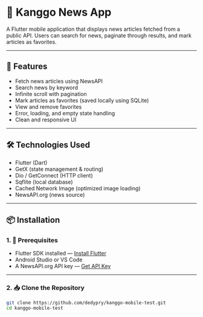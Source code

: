 # 📰 Kanggo News App

A Flutter mobile application that displays news articles fetched from a public API. Users can search for news, paginate through results, and mark articles as favorites.

---

## 🚀 Features

- Fetch news articles using NewsAPI
- Search news by keyword
- Infinite scroll with pagination
- Mark articles as favorites (saved locally using SQLite)
- View and remove favorites
- Error, loading, and empty state handling
- Clean and responsive UI

---

## 🛠️ Technologies Used

- Flutter (Dart)
- GetX (state management & routing)
- Dio / GetConnect (HTTP client)
- Sqflite (local database)
- Cached Network Image (optimized image loading)
- NewsAPI.org (news source)

---

## 📦 Installation

### 1. 🔧 Prerequisites

- Flutter SDK installed — [Install Flutter](https://docs.flutter.dev/get-started/install)
- Android Studio or VS Code
- A NewsAPI.org API key — [Get API Key](https://newsapi.org/)

---

### 2. 📥 Clone the Repository

```bash
git clone https://github.com/dedypry/kanggo-mobile-test.git
cd kanggo-mobile-test
